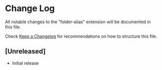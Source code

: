 # Change Log

All notable changes to the "folder-alias" extension will be documented in this file.

Check [Keep a Changelog](http://keepachangelog.com/) for recommendations on how to structure this file.

## [Unreleased]

- Initial release